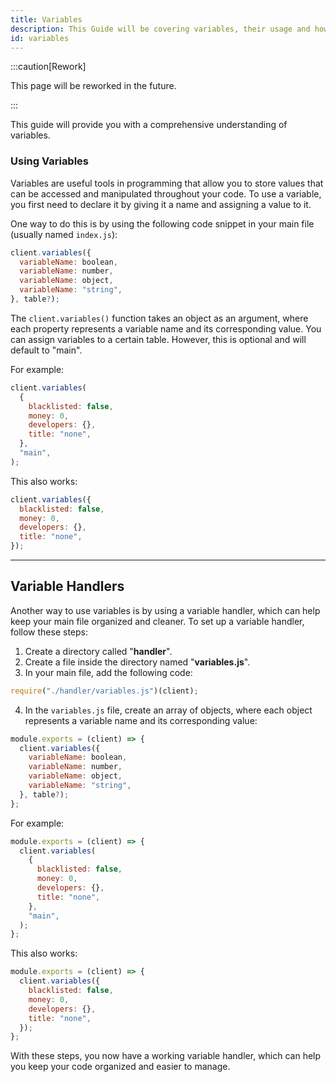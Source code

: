 ```yaml
---
title: Variables
description: This Guide will be covering variables, their usage and how to store variables in other files.
id: variables
---
```


:::caution[Rework]

This page will be reworked in the future.

:::

This guide will provide you with a comprehensive understanding of variables.

### Using Variables

Variables are useful tools in programming that allow you to store values that can be accessed and manipulated throughout your code. To use a variable, you first need to declare it by giving it a name and assigning a value to it.

One way to do this is by using the following code snippet in your main file (usually named `index.js`):

```js
client.variables({
  variableName: boolean,
  variableName: number,
  variableName: object,
  variableName: "string",
}, table?);
```

The `client.variables()` function takes an object as an argument, where each property represents a variable name and its corresponding value. You can assign variables to a certain table. However, this is optional and will default to "main".

For example:

```js {8} title="index.js"
client.variables(
  {
    blacklisted: false,
    money: 0,
    developers: {},
    title: "none",
  },
  "main",
);
```

This also works:

```js title="index.js"
client.variables({
  blacklisted: false,
  money: 0,
  developers: {},
  title: "none",
});
```

---

## Variable Handlers

Another way to use variables is by using a variable handler, which can help keep your main file organized and cleaner. To set up a variable handler, follow these steps:

1. Create a directory called "**handler**".
2. Create a file inside the directory named "**variables.js**".
3. In your main file, add the following code:

```js
require("./handler/variables.js")(client);
```

4. In the `variables.js` file, create an array of objects, where each object represents a variable name and its corresponding value:

```js
module.exports = (client) => {
  client.variables({
    variableName: boolean,
    variableName: number,
    variableName: object,
    variableName: "string",
  }, table?);
};
```

For example:

```js title="handler/variables.js"
module.exports = (client) => {
  client.variables(
    {
      blacklisted: false,
      money: 0,
      developers: {},
      title: "none",
    },
    "main",
  );
};
```

This also works:

```js title="handler/variables.js"
module.exports = (client) => {
  client.variables({
    blacklisted: false,
    money: 0,
    developers: {},
    title: "none",
  });
};
```

With these steps, you now have a working variable handler, which can help you keep your code organized and easier to manage.
